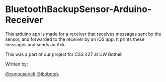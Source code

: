 # BluetoothBackupSensor-Arduino-Receiver
This arduino app is made for a receiver that receives messages sent by the sensor, 
and forwarded to the receiver by an iOS app. It prints these messages and sends an Ack.

This was a part of our project for CSS 427 at UW Bothell.

Written by:

[@curiousurick](https://github.com/curiousurick)
[@jbobotek](https://github.com/jbobotek)
